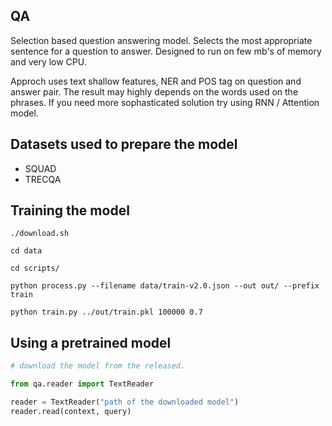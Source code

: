 ## QA

Selection based question answering model. Selects the most appropriate sentence for a question to answer.
Designed to run on few mb's of memory and very low CPU. 

Approch uses text shallow features, NER and POS tag on question and answer pair.  The result may highly depends on the words used on the phrases. If you need more sophasticated solution try using RNN / Attention model.

## Datasets used to prepare the model

* SQUAD
* TRECQA

## Training the model 

```
./download.sh

cd data

cd scripts/

python process.py --filename data/train-v2.0.json --out out/ --prefix train

python train.py ../out/train.pkl 100000 0.7

```

## Using a pretrained model

``` python
# download the model from the released.

from qa.reader import TextReader

reader = TextReader("path of the downloaded model")
reader.read(context, query)

```

